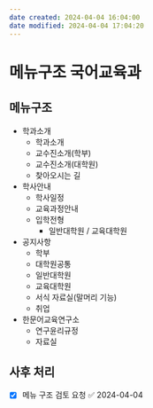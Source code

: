 ```yaml
---
date created: 2024-04-04 16:04:00
date modified: 2024-04-04 17:04:20
---
```


# 메뉴구조 국어교육과

## 메뉴구조

- 학과소개
  - 학과소개
  - 교수진소개(학부)
  - 교수진소개(대학원)
  - 찾아오시는 길
- 학사안내
  - 학사일정
  - 교육과정안내
  - 입학전형
    - 일반대학원 / 교육대학원
- 공지사항
  - 학부
  - 대학원공통
  - 일반대학원
  - 교육대학원
  - 서식 자료실(말머리 기능)
  - 취업
- 한문어교육연구소
  - 연구윤리규정
  - 자료실

## 사후 처리

- [x] 메뉴 구조 검토 요청 ✅ 2024-04-04
